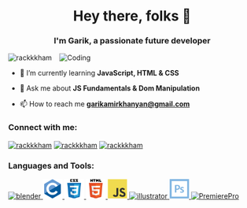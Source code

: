 <h1 align="center">Hey there, folks 👋</h1>
<h3 align="center">I'm Garik, a passionate future developer</h3>

<img align="right" alt="Coding" width="400" src="https://cutewallpaper.org/28/cyber-wallpaper-gif/cybersecurity-building-a-secure-digital-society.gif">

<p align="left"> <img src="https://komarev.com/ghpvc/?username=rackkkham&label=Profile%20views&color=0e75b6&style=flat" alt="rackkkham" /> </p>

- 🌱 I’m currently learning **JavaScript, HTML & CSS**

- 💬 Ask me about **JS Fundamentals & Dom Manipulation**

- 📫 How to reach me **garikamirkhanyan@gmail.com**

<h3 align="left">Connect with me:</h3>
<p align="left">
<a href="https://twitter.com/rackkkham" target="blank"><img align="center" src="https://raw.githubusercontent.com/rahuldkjain/github-profile-readme-generator/master/src/images/icons/Social/twitter.svg" alt="rackkkham" height="30" width="40" /></a>
<a href="https://instagram.com/rackkkham" target="blank"><img align="center" src="https://raw.githubusercontent.com/rahuldkjain/github-profile-readme-generator/master/src/images/icons/Social/instagram.svg" alt="rackkkham" height="30" width="40" /></a>
<a href="https://t.me/rackkkham" target="blank"><img align="center" 
src="https://static.vecteezy.com/system/resources/previews/023/986/562/original/telegram-logo-telegram-logo-transparent-telegram-icon-transparent-free-free-png.png"
alt="rackkkham" height="40" width="40" /></a>
</p>

<h3 align="left">Languages and Tools:</h3>

<p align="left"> 
  <a href="https://www.blender.org/" target="_blank" rel="noreferrer"> <img src="https://download.blender.org/branding/community/blender_community_badge_white.svg" alt="blender" width="40" height="40"/> </a> 
  <a href="https://www.cprogramming.com/" target="_blank" rel="noreferrer"> <img src="https://raw.githubusercontent.com/devicons/devicon/master/icons/c/c-original.svg" alt="c" width="40" height="40"/> </a> 
  <a href="https://www.w3schools.com/css/" target="_blank" rel="noreferrer"> <img src="https://raw.githubusercontent.com/devicons/devicon/master/icons/css3/css3-original-wordmark.svg" alt="css3" width="40" height="40"/> </a> 
  <a href="https://www.w3.org/html/" target="_blank" rel="noreferrer"> <img src="https://raw.githubusercontent.com/devicons/devicon/master/icons/html5/html5-original-wordmark.svg" alt="html5" width="40" height="40"/> </a> 
    <a href="https://developer.mozilla.org/en-US/docs/Web/JavaScript" target="_blank" rel="noreferrer"> <img src="https://raw.githubusercontent.com/devicons/devicon/master/icons/javascript/javascript-original.svg" alt="javascript" width="40" height="40"/> </a> 
  <a href="https://www.adobe.com/in/products/illustrator.html" target="_blank" rel="noreferrer"> <img src="https://www.vectorlogo.zone/logos/adobe_illustrator/adobe_illustrator-icon.svg" alt="illustrator" width="40" height="40"/> </a> 
  <a href="https://www.photoshop.com/en" target="_blank" rel="noreferrer"> <img src="https://raw.githubusercontent.com/devicons/devicon/master/icons/photoshop/photoshop-line.svg" alt="photoshop" width="40" height="40"/> </a> 
  <a href="https://www.adobe.com/products/premiere.html" target="_blank" rel="noreferrer"> <img src="https://upload.wikimedia.org/wikipedia/commons/thumb/f/f2/Adobe_Premiere_Pro_Logo.svg/2048px-Adobe_Premiere_Pro_Logo.svg.png" alt="PremierePro" width="40" height="40"/> </a> 
</p>
